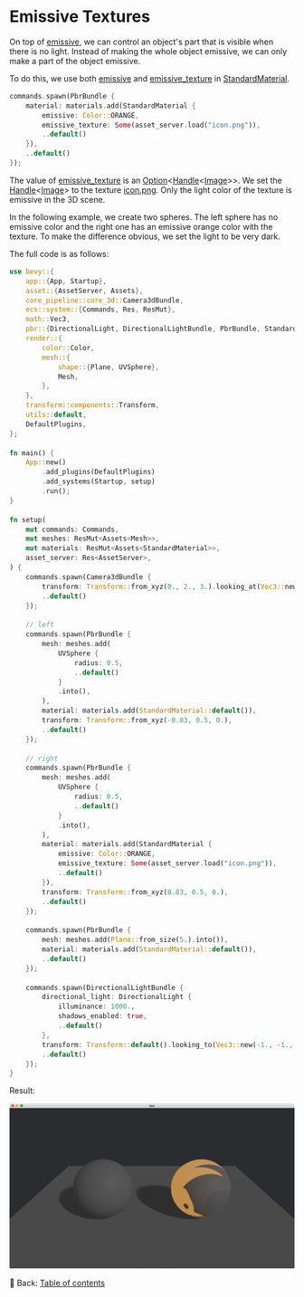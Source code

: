 # Emissive Textures

On top of [emissive](https://docs.rs/bevy/latest/bevy/pbr/struct.StandardMaterial.html#structfield.emissive), we can control an object's part that is visible when there is no light.
Instead of making the whole object emissive, we can only make a part of the object emissive.

To do this, we use both [emissive](https://docs.rs/bevy/latest/bevy/pbr/struct.StandardMaterial.html#structfield.emissive) and [emissive_texture](https://docs.rs/bevy/latest/bevy/pbr/struct.StandardMaterial.html#structfield.emissive_texture) in [StandardMaterial](https://docs.rs/bevy/latest/bevy/pbr/struct.StandardMaterial.html).

```rust
commands.spawn(PbrBundle {
    material: materials.add(StandardMaterial {
        emissive: Color::ORANGE,
        emissive_texture: Some(asset_server.load("icon.png")),
        ..default()
    }),
    ..default()
});
```

The value of [emissive_texture](https://docs.rs/bevy/latest/bevy/pbr/struct.StandardMaterial.html#structfield.emissive_texture) is an [Option](https://doc.rust-lang.org/nightly/core/option/enum.Option.html)<[Handle](https://docs.rs/bevy/latest/bevy/asset/enum.Handle.html)<[Image](https://docs.rs/bevy/latest/bevy/render/texture/struct.Image.html)>>.
We set the [Handle](https://docs.rs/bevy/latest/bevy/asset/enum.Handle.html)<[Image](https://docs.rs/bevy/latest/bevy/render/texture/struct.Image.html)> to the texture [icon.png](https://github.com/bevyengine/bevy/blob/main/assets/branding/icon.png?raw=true).
Only the light color of the texture is emissive in the 3D scene.

In the following example, we create two spheres.
The left sphere has no emissive color and the right one has an emissive orange color with the texture.
To make the difference obvious, we set the light to be very dark.

The full code is as follows:

```rust
use bevy::{
    app::{App, Startup},
    asset::{AssetServer, Assets},
    core_pipeline::core_3d::Camera3dBundle,
    ecs::system::{Commands, Res, ResMut},
    math::Vec3,
    pbr::{DirectionalLight, DirectionalLightBundle, PbrBundle, StandardMaterial},
    render::{
        color::Color,
        mesh::{
            shape::{Plane, UVSphere},
            Mesh,
        },
    },
    transform::components::Transform,
    utils::default,
    DefaultPlugins,
};

fn main() {
    App::new()
        .add_plugins(DefaultPlugins)
        .add_systems(Startup, setup)
        .run();
}

fn setup(
    mut commands: Commands,
    mut meshes: ResMut<Assets<Mesh>>,
    mut materials: ResMut<Assets<StandardMaterial>>,
    asset_server: Res<AssetServer>,
) {
    commands.spawn(Camera3dBundle {
        transform: Transform::from_xyz(0., 2., 3.).looking_at(Vec3::new(0., 0.5, 0.), Vec3::Y),
        ..default()
    });

    // left
    commands.spawn(PbrBundle {
        mesh: meshes.add(
            UVSphere {
                radius: 0.5,
                ..default()
            }
            .into(),
        ),
        material: materials.add(StandardMaterial::default()),
        transform: Transform::from_xyz(-0.83, 0.5, 0.),
        ..default()
    });

    // right
    commands.spawn(PbrBundle {
        mesh: meshes.add(
            UVSphere {
                radius: 0.5,
                ..default()
            }
            .into(),
        ),
        material: materials.add(StandardMaterial {
            emissive: Color::ORANGE,
            emissive_texture: Some(asset_server.load("icon.png")),
            ..default()
        }),
        transform: Transform::from_xyz(0.83, 0.5, 0.),
        ..default()
    });

    commands.spawn(PbrBundle {
        mesh: meshes.add(Plane::from_size(5.).into()),
        material: materials.add(StandardMaterial::default()),
        ..default()
    });

    commands.spawn(DirectionalLightBundle {
        directional_light: DirectionalLight {
            illuminance: 1000.,
            shadows_enabled: true,
            ..default()
        },
        transform: Transform::default().looking_to(Vec3::new(-1., -1., -1.), Vec3::Y),
        ..default()
    });
}
```

Result:

![Emissive Textures](./pic/emissive_textures.png)

<!-- :arrow_right:  Next:  -->

:blue_book: Back: [Table of contents](./../README.md)
